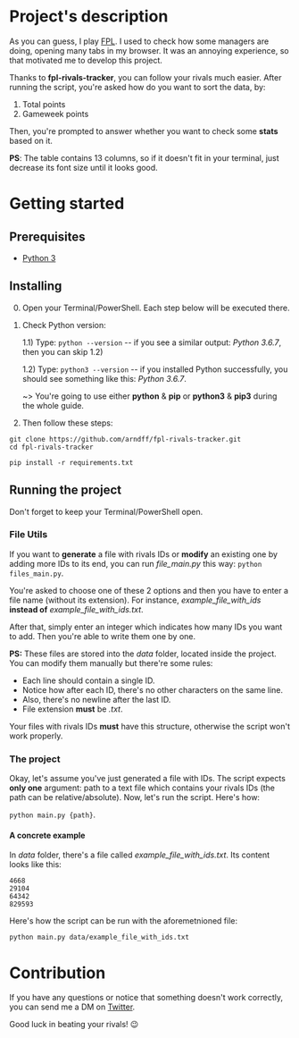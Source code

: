 # Project's description

As you can guess, I play [FPL](http://fantasy.premierleague.com). I used to check how some managers are doing, opening many tabs in my browser. It was an annoying experience, so that motivated me to develop this project.

Thanks to **fpl-rivals-tracker**, you can follow your rivals much easier. After running the script, you're asked how do you want to sort the data, by:
1) Total points
2) Gameweek points

Then, you're prompted to answer whether you want to check some **stats** based on it.

**PS**: The table contains 13 columns, so if it doesn't fit in your terminal, just decrease its font size until it looks good. 

# Getting started

## Prerequisites

* [Python 3](https://www.python.org/downloads/)

## Installing

0) Open your Terminal/PowerShell. Each step below will be executed there.

1) Check Python version:
   
   1.1) Type: ```python --version``` -- if you see a similar output: *Python 3.6.7*, then you can skip 1.2)
   
   1.2) Type: ```python3 --version``` -- if you installed Python successfully, you should see something like this: *Python 3.6.7*.
   
   ~> You're going to use either **python** & **pip** or **python3** & **pip3** during the whole guide.

2) Then follow these steps:

```
git clone https://github.com/arndff/fpl-rivals-tracker.git
cd fpl-rivals-tracker

pip install -r requirements.txt
```

## Running the project

Don't forget to keep your Terminal/PowerShell open.

### File Utils

If you want to **generate** a file with rivals IDs or **modify** an existing one by adding more IDs to its end, you can run *file_main.py* this way: ```python files_main.py```.

You're asked to choose one of these 2 options and then you have to enter a file name (without its extension). For instance,
*example_file_with_ids* **instead of** *example_file_with_ids.txt*. 

After that, simply enter an integer which indicates how many IDs you want to add. Then you're able to write them one by one.

**PS:** These files are stored into the *data* folder, located inside the project. You can modify them manually but there're some rules:
* Each line should contain a single ID.
* Notice how after each ID, there's no other characters on the same line.
* Also, there's no newline after the last ID.
* File extension **must** be *.txt*.

Your files with rivals IDs **must** have this structure, otherwise the script won't work properly. 

### The project

Okay, let's assume you've just generated a file with IDs. The script expects **only one** argument: path to a text file which contains your rivals IDs (the path can be relative/absolute). Now, let's run the script. Here's how:

```python main.py {path}```.

#### A concrete example

In *data* folder, there's a file called *example_file_with_ids.txt*. Its content looks like this:

```
4668
29104
64342
829593
```

Here's how the script can be run with the aforemetnioned file:

```
python main.py data/example_file_with_ids.txt
```

# Contribution

If you have any questions or notice that something doesn't work correctly, you can send me a DM on [Twitter](https://twitter.com/arndff_). 

Good luck in beating your rivals! 😉
